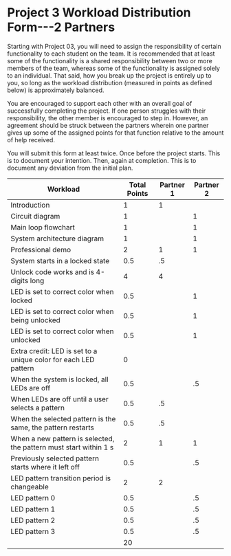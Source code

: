 # Project 3 Workload Distribution Form---2 Partners

Starting with Project 03, you will need to assign the responsibility of certain functionality to each student on the team.  It is recommended that at least some of the functionality is a shared responsibility between two or more members of the team, whereas some of the functionality is assigned solely to an individual.  That said, how you break up the project is entirely up to you, so long as the workload distribution (measured in points as defined below) is approximately balanced.

You are encouraged to support each other with an overall goal of successfully completing the project.  If one person struggles with their responsibility, the other member is encouraged to step in.  However, an agreement should be struck between the partners wherein one partner gives up some of the assigned points for that function relative to the amount of help received.  

You will submit this form at least twice.  Once before the project starts.  This is to document your intention.  Then, again at completion.  This is to document any deviation from the initial plan.  

| Workload                                                          | Total Points  | Partner 1 | Partner 2 |
|-------------------------------------------------------------------|---------------|-----------|-----------|
|Introduction                                                       | 1             |     1     |           |
|Circuit diagram                                                    | 1             |           |    1      |
|Main loop flowchart                                                | 1             |           |    1      |
|System architecture diagram                                        | 1             |           |    1      |
|Professional demo                                                  | 2             |     1     |    1      |
|System starts in a locked state                                    | 0.5           |     .5    |           |
|Unlock code works and is 4-digits long                             | 4             |     4     |           |
|LED is set to correct color when locked                            | 0.5           |           |     1     |
|LED is set to correct color when being unlocked                    | 0.5           |           |     1     |
|LED is set to correct color when unlocked                          | 0.5           |           |     1     |
|Extra credit: LED is set to a unique color for each LED pattern    | 0             |           |           |
|When the system is locked, all LEDs are off                        | 0.5           |           |    .5     |
|When LEDs are off until a user selects a pattern                   | 0.5           |    .5     |           |
|When the selected pattern is the same, the pattern restarts        | 0.5           |    .5     |           |
|When a new pattern is selected, the pattern must start within 1 s  | 2             |    1      |     1     |
|Previously selected pattern starts where it left off               | 0.5           |           |    .5     |
|LED pattern transition period is changeable                        | 2             |     2     |           |
|LED pattern 0                                                      | 0.5           |           |     .5    |
|LED pattern 1                                                      | 0.5           |           |     .5    |
|LED pattern 2                                                      | 0.5           |           |     .5    |
|LED pattern 3                                                      | 0.5           |           |     .5    |
|                                                                   | 20            |           |           |

